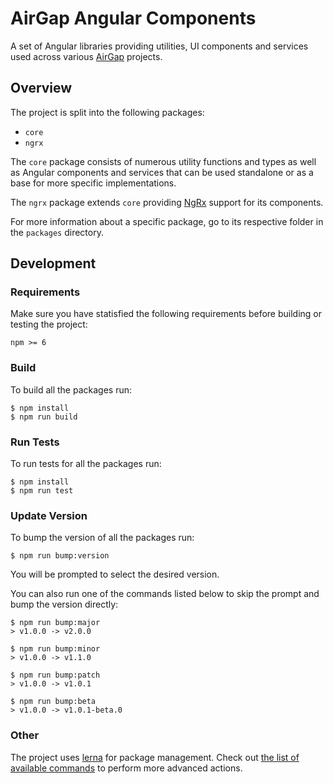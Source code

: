 # AirGap Angular Components

A set of Angular libraries providing utilities, UI components and services used across various [AirGap](https://airgap.it/) projects.

## Overview

The project is split into the following packages:

- `core`
- `ngrx`

The `core` package consists of numerous utility functions and types as well as Angular components and services that can be used standalone or as a base for more specific implementations.

The `ngrx` package extends `core` providing [NgRx](https://ngrx.io/) support for its components.

For more information about a specific package, go to its respective folder in the `packages` directory.

## Development

### Requirements

Make sure you have statisfied the following requirements before building or testing the project:

```
npm >= 6
```

### Build

To build all the packages run:

```
$ npm install
$ npm run build
```

### Run Tests

To run tests for all the packages run:

```
$ npm install
$ npm run test
```

### Update Version

To bump the version of all the packages run:

```
$ npm run bump:version
```

You will be prompted to select the desired version.

You can also run one of the commands listed below to skip the prompt and bump the version directly:

```
$ npm run bump:major
> v1.0.0 -> v2.0.0

$ npm run bump:minor
> v1.0.0 -> v1.1.0

$ npm run bump:patch
> v1.0.0 -> v1.0.1

$ npm run bump:beta
> v1.0.0 -> v1.0.1-beta.0
```

### Other

The project uses [lerna](https://lerna.js.org/) for package management. Check out [the list of available commands](https://lerna.js.org/#commands) to perform more advanced actions.

